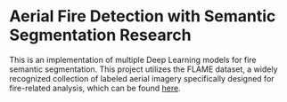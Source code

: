 # Aerial Fire Detection with Semantic Segmentation Research

This is an implementation of multiple Deep Learning models for fire semantic segmentation. This project utilizes the FLAME dataset, a widely recognized collection of labeled aerial imagery specifically designed for fire-related analysis, which can be found [here](https://ieee-dataport.org/open-access/flame-dataset-aerial-imagery-pile-burn-detection-using-drones-uavs).

